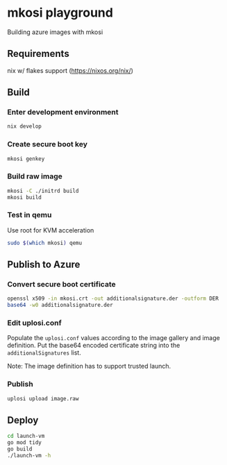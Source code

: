 # mkosi playground

Building azure images with mkosi

## Requirements

nix w/ flakes support (https://nixos.org/nix/)

## Build

### Enter development environment

```bash
nix develop
```

### Create secure boot key

```bash
mkosi genkey
```

### Build raw image

```bash
mkosi -C ./initrd build
mkosi build
```

### Test in qemu

Use root for KVM acceleration

```bash
sudo $(which mkosi) qemu
``` 

## Publish to Azure

### Convert secure boot certificate

```bash
openssl x509 -in mkosi.crt -out additionalsignature.der -outform DER
base64 -w0 additionalsignature.der
```

### Edit uplosi.conf

Populate the `uplosi.conf` values according to the image gallery and image definition. Put the base64 encoded certificate string into the `additionalSignatures` list.

Note: The image definition has to support trusted launch.

### Publish

```bash
uplosi upload image.raw
```

## Deploy

```bash
cd launch-vm
go mod tidy
go build
./launch-vm -h
```
